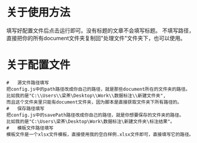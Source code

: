 # 关于使用方法
填写好配置文件后点击运行即可。没有标题的文章不会填写标题。
不填写路径，直接把你的所有document文件夹复制回"处理文件"文件夹下，也可以使用。
# 关于配置文件    
    #   源文件路径填写
    把config.js中的path路径改成你自己的路径，就是那些document所在的文件夹的路径。
    比如我的是"C:\\Users\\梁茶\Desktop\\Work\\数据标注\\新建文件夹",
    而且这个文件夹里只能有document文件夹，因为脚本是直接获取文件夹下所有路径的。
    #   保存路径填写
    把config.js中的savePath路径改成你自己的路径，就是你想要保存的文件夹的路径。
    比如我的是"C:\Users\梁茶\Desktop\Work\数据标注\新建文件夹\标注结果"。
    #   模板文件路径填写
    模板文件是一个xlsx文件模板，直接使用我的空白样例.xlsx文件即可，直接填写它的路径。

